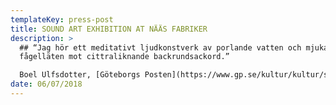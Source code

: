 ```yaml
---
templateKey: press-post
title: SOUND ART EXHIBITION AT NÄÄS FABRIKER
description: >
  ## “Jag hör ett meditativt ljudkonstverk av porlande vatten och mjuka
  fågelläten mot cittraliknande backrundsackord.”

  Boel Ulfsdotter, [Göteborgs Posten](https://www.gp.se/kultur/kultur/s%C3%B6mmerskornas-historia-ljuder-p%C3%A5-n%C3%A4%C3%A4s-1.6942359)
date: 06/07/2018
---
```

